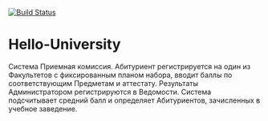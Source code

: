 [![Build Status](https://www.travis-ci.com/art94timer/Hello-University.svg?branch=master)](https://www.travis-ci.com/art94timer/Hello-University)
# Hello-University
  Система Приемная комиссия. Абитуриент регистрируется на один из Факультетов с фиксированным планом набора, вводит баллы по соответствующим Предметам и аттестату. Результаты Администратором регистрируются в Ведомости. Система подсчитывает средний балл и определяет Абитуриентов, зачисленных в учебное заведение.
